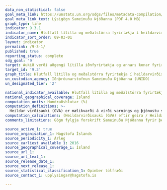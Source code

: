 ```yaml
---
data_non_statistical: false
goal_meta_link: https://unstats.un.org/sdgs/files/metadata-compilation/Metadata-Goal-9.pdf
goal_meta_link_text: Lýsigögn Sameinuðu Þjóðanna (PDF 4.0 MB)
graph_type: line
indicator: 9.3.1
indicator_name: Hlutfall lítilla og meðalstórra fyrirtækja í heildarvirðisauka.
indicator_sort_order: 09-03-01
layout: indicator
permalink: /9-3-1/
published: true
reporting_status: complete
sdg_goal: '9'
target: Aukið verði aðgengi lítilla iðnfyrirtækja og annars konar fyrirtækja, einkum í þróunarlöndum, að fjármálaþjónustu, meðal annars að hagstæðum lánum. Einnig verði þáttur þeirra í verðmætakeðjum og á mörkuðum aukinn.  
target_id: '9.3'
graph_title: Hlutfall lítilla og meðalstórra fyrirtækja í heildarvirðisauka.
un_custodian_agency: Iðnþróunarstofnun Sameinuðu Þjóðanna (UNIDO)
un_designated_tier: '2'

national_indicator_available: Hlutfall lítilla og meðalstórra fyrirtækja í heildarvirðisauka.
national_geographical_coverage: Ísland
computation_units: Hundraðshlutar (%)
computation_definitions: >-
  Heildar virðisauki (GVA) er mælikvarði á virði varnings og þjónustu sem framleiddur er á ákveðnu svæði eða hluta hagkerfis. Lítil og meðalstór fyrirtæki eru skilgreind sem þau fyrirtæki sem hafa innan við 20 starfsmenn.
computation_calculations: (Heildarvirðisauki (GVA) eftir geira / Heildar virðisauki (GVA) allra geira) * 100
comments_limitations: Gögn fylgja forskrift Sameinuðu Þjóðanna fyrir þennan mælikvarða. Þessi mælikvarði var fundinn í samstarfi við sérfræðinga á þessu sviði.

source_active_1: true
source_organisation_1: Hagstofa Íslands
source_periodicity_1: Árleg
source_earliest_available_1: 2016
source_geographical_coverage_1: Ísland
source_url_1:
source_url_text_1:
source_release_date_1:
source_next_release_1:
source_statistical_classification_1: Opinber tölfræði
source_contact_1: upplysingar@hagstofa.is

---
```

